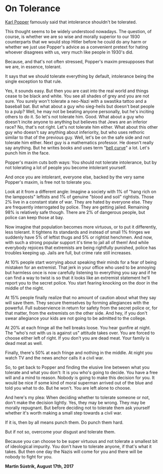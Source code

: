 # On Tolerance



[Karl Popper](https://en.wikipedia.org/wiki/Paradox_of_tolerance) famously said that intolerance shouldn't be tolerated.

This thought seems to be widely understood nowadays. The question, of course, is whether we are so wise and morally superior to our 1930 counterparts that we would stop Hitler before he could do any harm or whether we just use Popper's advice as a convenient pretext for hating whoever disagrees with us, very much like people in 1930's did.

Because, and that's not often stressed, Popper's maxim presupposes that we are, in essence, tolerant.

It says that we should tolerate everything by default, intolerance being the single exception to that rule.

Yes, it sounds easy. But then you are cast into the real world and things cease to be black and white. You see all shades of grey and you are not sure. You surely won't tolerate a neo-Nazi with a swastika tattoo and a baseball bat. But what about a guy who sieg-heils but doesn't beat people to a pulp? Well, he may not be beating anyone personally, but he's inciting others to do it. So let's not tolerate him. Good. What about a guy who doesn't incite anyone to anything but believes that Jews are an inferior race? No, that's not right. Let's not tolerate him either. What about this other guy who doesn't say anything about inferiority, but who uses rethoric similar to that of the previous guy. Well, let's be on the safe side and not tolerate him either. Next guy is a mathematics professor. He doesn't really say anything. But he writes books and uses term "[bell curve](https://en.wikipedia.org/wiki/The_Bell_Curve)" a lot. Let's punch him in the face.

Popper's maxim cuts both ways: You should not tolerate intolerance, but by not tolerating a lot of people you become intolerant yourself.

And once you are intolerant, everyone else, backed by the very same Popper's maxim, is free not to tolerate you.

Look at it from a different angle: Imagine a society with 1% of "hang rich on the lampposts" leftists and 1% of genuine "blood and soil" rightists. Those 2% live in a constant state of war. They are hated by everyone else. They are frequently interrogated by police. They are getting jailed. Remaining 98% is relatively safe though. There are 2% of dangerous people, but police can keep those at bay.

Now imagine that population becomes more virtuous, or to put it differently, less tolerant. It tightens its standards and instead of small 1% fringes we suddenly have 5% of leftist thugs and 5% or rightist henchmen. And now, with such a strong popular support it's time to jail all of them! And while everybody rejoices that extremists are being rightfully punished, police has troubles keeping up. Jails are full, but crime rate still increases.

At 10% people start worrying about speaking their minds for a fear of being mistaken for an extremist. That jerk in your office who used to be annoying but harmless once is now carefully listening to everything you say and if he can find a way to twist is so that it looks like an extremist statement he'll report you to the secret police. You start fearing knocking on the door in the middle of the night.

At 15% people finally realize that no amount of caution about what they say will save them. They secure themselves by forming allegiances with the powerful. Full subservience in return for safety from the secret police or, for that matter, from the extremists on the other side. And hey, if you don't swear allegiance your kids are not going to be admitted to the college.

At 20% at each fringe all the hell breaks loose. You hear gunfire at night. The "who's not with us is against us" attitude takes over. You are forced to choose either left of right. If you don't you are dead meat. Your family is dead meat as well.

Finally, there's 50% at each fringe and nothing in the middle. At night you watch TV and the news anchor calls it a civil war.

So, to get back to Popper and finding the elusive line between what you tolerate and what you don't: It is you who's going to decide. You have a free will and a mind to reason. Nobody is going to make this decision for you. It would be nice if some kind of moral superman arrived out of the blue and told you what to do. But he won't. You are left alone to choose.

And here's my plea: When deciding whether to tolerate someone or not, don't make the decision lightly. Yes, they may be wrong. They may be morally repugnant. But before deciding not to tolerate them ask yourself whether it's worth making a small step towards a civil war.

If it is, then by all means punch them. Do punch them hard.

But if not so, overcome your disgust and tolerate them.

Because you can choose to be super virtuous and not tolerate a smallest bit of ideological impurity. You don't have to tolerate anyone, if that's what it takes. But then one day the Nazis will come for you and there will be nobody to fight for you.

**Martin Sústrik, August 17th, 2017**